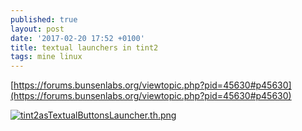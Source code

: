 ```yaml
---
published: true
layout: post
date: '2017-02-20 17:52 +0100'
title: textual launchers in tint2
tags: mine linux
---
```

[https://forums.bunsenlabs.org/viewtopic.php?pid=45630#p45630](https://forums.bunsenlabs.org/viewtopic.php?pid=45630#p45630)

[![tint2asTextualButtonsLauncher.th.png](https://images.weserv.nl/?url=//cdn.scrot.moe/images/2017/02/20/tint2asTextualButtonsLauncher.th.png)](https://images.weserv.nl/?url=//cdn.scrot.moe/images/2017/02/20/tint2asTextualButtonsLauncher.png)
